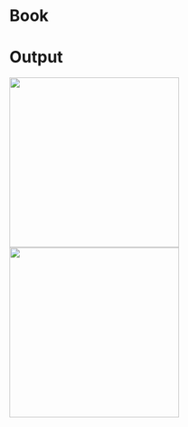 # Book
# Output
<image src="https://user-images.githubusercontent.com/98393765/219943629-8c48f26e-4f32-4e2c-8c5f-813e8e2aa634.png" width="300" hight="500">
<image src="https://user-images.githubusercontent.com/98393765/219943625-f216a54b-7483-463c-ba7d-21a2e0a09042.png" width="300" hight="500">

